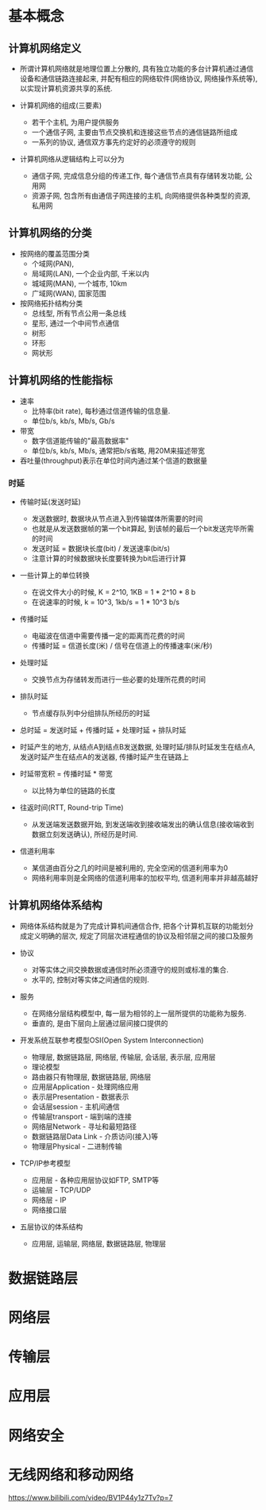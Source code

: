# 基本概念

## 计算机网络定义
- 所谓计算机网络就是地理位置上分散的, 具有独立功能的多台计算机通过通信设备和通信链路连接起来, 并配有相应的网络软件(网络协议, 网络操作系统等), 以实现计算机资源共享的系统.

- 计算机网络的组成(三要素)
    - 若干个主机, 为用户提供服务
    - 一个通信子网, 主要由节点交换机和连接这些节点的通信链路所组成
    - 一系列的协议, 通信双方事先约定好的必须遵守的规则

- 计算机网络从逻辑结构上可以分为
    - 通信子网, 完成信息分组的传递工作, 每个通信节点具有存储转发功能, 公用网
    - 资源子网, 包含所有由通信子网连接的主机, 向网络提供各种类型的资源, 私用网

## 计算机网络的分类
- 按网络的覆盖范围分类
    - 个域网(PAN), 
    - 局域网(LAN), 一个企业内部, 千米以内
    - 城域网(MAN), 一个城市, 10km
    - 广域网(WAN), 国家范围
- 按网络拓扑结构分类
    - 总线型, 所有节点公用一条总线
    - 星形, 通过一个中间节点通信
    - 树形
    - 环形
    - 网状形

## 计算机网络的性能指标
- 速率
    - 比特率(bit rate), 每秒通过信道传输的信息量.
    - 单位b/s, kb/s, Mb/s, Gb/s
- 带宽
    - 数字信道能传输的"最高数据率"
    - 单位b/s, kb/s, Mb/s, 通常把b/s省略, 用20M来描述带宽
- 吞吐量(throughput)表示在单位时间内通过某个信道的数据量
### 时延
- 传输时延(发送时延)
    - 发送数据时, 数据块从节点进入到传输媒体所需要的时间
    - 也就是从发送数据帧的第一个bit算起, 到该帧的最后一个bit发送完毕所需的时间
    - 发送时延 = 数据块长度(bit) / 发送速率(bit/s)
    - 注意计算的时候数据块长度要转换为bit后进行计算
- 一些计算上的单位转换
    - 在说文件大小的时候, K = 2^10, 1KB = 1 * 2^10 * 8 b
    - 在说速率的时候, k = 10^3, 1kb/s = 1 * 10^3 b/s
- 传播时延
    - 电磁波在信道中需要传播一定的距离而花费的时间
    - 传播时延 = 信道长度(米) / 信号在信道上的传播速率(米/秒)
- 处理时延
    - 交换节点为存储转发而进行一些必要的处理所花费的时间
- 排队时延
    - 节点缓存队列中分组排队所经历的时延
- 总时延 = 发送时延 + 传播时延 + 处理时延 + 排队时延
- 时延产生的地方, 从结点A到结点B发送数据, 处理时延/排队时延发生在结点A, 发送时延产生在结点A的发送器, 传播时延产生在链路上

- 时延带宽积 = 传播时延 * 带宽
    - 以比特为单位的链路的长度
- 往返时间(RTT, Round-trip Time)
    - 从发送端发送数据开始, 到发送端收到接收端发出的确认信息(接收端收到数据立刻发送确认), 所经历是时间.
- 信道利用率
    - 某信道由百分之几的时间是被利用的, 完全空闲的信道利用率为0
    - 网络利用率则是全网络的信道利用率的加权平均, 信道利用率并非越高越好

## 计算机网络体系结构
- 网络体系结构就是为了完成计算机间通信合作, 把各个计算机互联的功能划分成定义明确的层次, 规定了同层次进程通信的协议及相邻层之间的接口及服务
- 协议
    - 对等实体之间交换数据或通信时所必须遵守的规则或标准的集合.
    - 水平的, 控制对等实体之间通信的规则.
- 服务
    - 在网络分层结构模型中, 每一层为相邻的上一层所提供的功能称为服务.
    - 垂直的, 是由下层向上层通过层间接口提供的

- 开发系统互联参考模型OSI(Open System Interconnection)
    - 物理层, 数据链路层, 网络层, 传输层, 会话层, 表示层, 应用层
    - 理论模型
    - 路由器只有物理层, 数据链路层, 网络层
    - 应用层Application - 处理网络应用
    - 表示层Presentation - 数据表示
    - 会话层session - 主机间通信
    - 传输层transport - 端到端的连接
    - 网络层Network - 寻址和最短路径
    - 数据链路层Data Link - 介质访问(接入)等
    - 物理层Physical - 二进制传输
- TCP/IP参考模型
    - 应用层 - 各种应用层协议如FTP, SMTP等
    - 运输层 - TCP/UDP
    - 网络层 - IP
    - 网络接口层
- 五层协议的体系结构
    - 应用层, 运输层, 网络层, 数据链路层, 物理层

# 数据链路层
# 网络层
# 传输层
# 应用层
# 网络安全
# 无线网络和移动网络 



https://www.bilibili.com/video/BV1P44y1z7Tv?p=7
